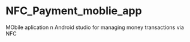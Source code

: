 # NFC_Payment_moblie_app
MObile aplication n Android studio for managing money transactions via NFC
